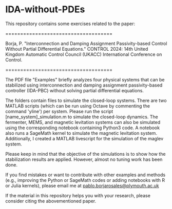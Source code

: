 # IDA-without-PDEs
This repository contains some exercises related to the paper: 

====================================

Borja, P. "Interconnection and Damping Assignment Passivity-based Control Without Partial Differential Equations." CONTROL 2024: 14th United Kingdom Automatic Control Council (UKACC) International Conference on Control.

====================================

The PDF file "Examples" briefly analyzes four physical systems that can be stabilized using interconnection and damping assignment passivity-based controller (IDA-PBC) without solving partial differential equations.

The folders contain files to simulate the closed-loop systems. There are two MATLAB scripts (which can be run using Octave by commenting the command 'yline') per system. Please run the script [name_system]_simulation.m to simulate the closed-loop dynamics. The fermenter, MEMS, and magnetic levitation systems can also be simulated using the corresponding notebook containing Python3 code. A notebook also runs a SageMath kernel to simulate the magnetic levitation system. Additionally, I created a MATLAB livescript for the simulation of the maglev system.

Please keep in mind that the objective of the simulations is to show how the stabilization results are applied. However, almost no tuning work has been done.

If you find mistakes or want to contribute with other examples and methods (e.g., improving the Python or SageMath codes or adding notebooks with R or Julia kernels), please email me at pablo.borjarosales@plymouth.ac.uk

If the material in this repository helps you with your research, please consider citing the abovementioned paper.
